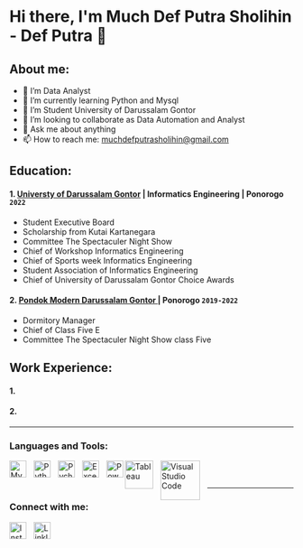 # Hi there, I'm Much Def Putra Sholihin - Def Putra 👋
## About me:
- 🤔 I’m Data Analyst
- 🌱 I’m currently learning Python and Mysql
- 🔭 I’m Student University of Darussalam Gontor
- 👯 I’m looking to collaborate as Data Automation and Analyst
- 💬 Ask me about anything
- 📫 How to reach me: muchdefputrasholihin@gmail.com

## Education:

#### 1. [Universty of Darussalam Gontor](https://unida.gontor.ac.id/) | Informatics Engineering | Ponorogo `2022`

   - Student Executive Board
   - Scholarship from Kutai Kartanegara
   - Committee The Spectaculer Night Show
   - Chief of Workshop Informatics Engineering
   - Chief of Sports week Informatics Engineering
   - Student Association of Informatics Engineering
   - Chief of University of Darussalam Gontor Choice Awards
     
 #### 2. [Pondok Modern Darussalam Gontor ](https://gontor.ac.id/) |  Ponorogo `2019-2022`
   - Dormitory Manager
   - Chief of Class Five E
   - Committee The Spectaculer Night Show class Five

## Work Experience:
#### 1. 
#### 2. 
---

### Languages and Tools:

[<img align="left" alt="MySQL" width="30px" src="https://cdn.jsdelivr.net/gh/devicons/devicon/icons/mysql/mysql-original.svg" style="padding-right:10px;" />][webdev]
[<img align="left" alt="Python" width="30px" src="https://upload.wikimedia.org/wikipedia/commons/thumb/c/c3/Python-logo-notext.svg/110px-Python-logo-notext.svg.png?20100317150552" style="padding-right:10px;" />][webdev]
[<img align="left" alt="Pycharm" width="30px" src="https://upload.wikimedia.org/wikipedia/commons/thumb/1/1d/PyCharm_Icon.svg/220px-PyCharm_Icon.svg.png" style="padding-right:10px;" />][webdev]
[<img align="left" alt="Excel" width="30px" src="https://is2-ssl.mzstatic.com/image/thumb/Purple126/v4/a8/fd/5a/a8fd5a84-c6f1-355f-3b9f-6e86598efaa3/XCEL.png/1200x630bb.png" style="padding-right:10px;" />][webdev]
[<img align="left" alt="Power BI" width="30px" src="https://powerbi.microsoft.com/pictures/application-logos/svg/powerbi.svg" style="padding-right:0px;" />][webdev]
[<img align="left" alt="Tableau" width="50px" src="https://logos-world.net/wp-content/uploads/2021/10/Tableau-Symbol.png" style="padding-right:10px;" />][webdev]
[<img align="left" alt="Visual Studio Code" width="70px" src="https://www.elegantthemes.com/blog/wp-content/uploads/2019/01/000-VS-Code.png" style="padding-right:10px;" />][webdev]


<br />
<br />

---
### Connect with me:
[<img align="left" alt="Instagram" width="30px" src="https://upload.wikimedia.org/wikipedia/commons/thumb/9/95/Instagram_logo_2022.svg/640px-Instagram_logo_2022.svg.png" style="padding-right:10px;" />](https://www.instagram.com/)

[<img align="left" alt="LinkIn" width="30px" src="https://static-00.iconduck.com/assets.00/linkedin-icon-1024x1024-hayw34sa.png" style="padding-right:10px;" />](https://www.linkedin.com/in/much-def-putra-sholihin-22b071310/)




[webdev]: https://github.com/muchdefputrasholihin/
